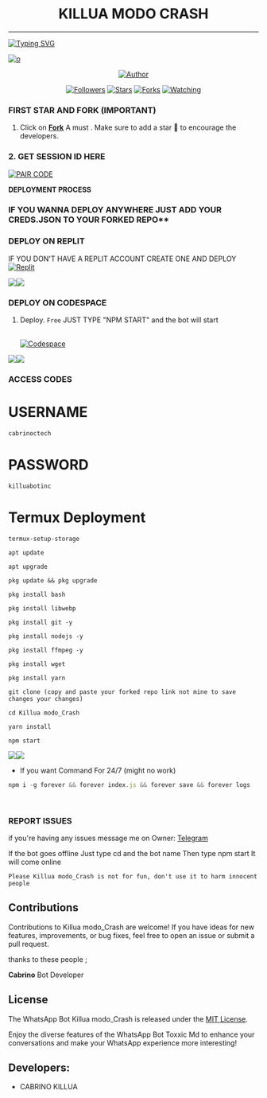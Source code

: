 <h1 align="center"> KILLUA MODO CRASH </h1>
<p align="center">  
  
***
  
<a href="https://git.io/typing-svg"><img src="https://readme-typing-svg.demolab.com?font=Black+Ops+One&size=50&pause=1000&color=1BAFBAFF&center=true&width=910&height=100&lines=THANKS FOR CHOOSING ;KILLUA MODO +CRASH;WHATSAPP+BUG+BOT;CREATED+BY+CABRINO+BOY;RELEASED+15-08-24" alt="Typing SVG" /></a>
  </p>
    <a href="https://ibb.co/th8DJZN"><img src="https://i.ibb.co/th8DJZN/o.jpg" alt="o" border="0"></a>
<p align="center">
<p align="center">
<a href="https://github.com/cabrin21/Killua-modo-crash"><img title="Author" src="https://img.shields.io/badge/KilluamodoCrash?style=for-the-badge&logo=github"></a>
<p align="center">
<a href="https://github.com/cabrin21/followers"><img title="Followers" src="https://img.shields.io/github/followers/cabrin21?color=blue&style=flat-square"></a>
<a href="https://github.com/cabrin21/Killua-modo-crash/stargazers/"><img title="Stars" src="https://img.shields.io/github/stars/cabrin21/Killua-modo-crash-Star?color=red&style=flat-square"></a>
<a href="https://github.com/cabrin21/Killua-modo-crash/network/members"><img title="Forks" src="https://img.shields.io/github/forks/cabrin21/Killua-modo-crash?color=green&style=flat-square"></a>
<a href="https://github.com/cabrin21/Killua-modo-crash/watchers"><img title="Watching" src="https://img.shields.io/github/watchers/cabrin21/Killua-modo-crash?label=Watchers&color=yellow&style=flat-square"></a>

### FIRST STAR AND FORK (IMPORTANT) 

1. Click on **[Fork](https://github.com/cabrin21/Killua-modo-crash/fork)** A must . Make sure to add a star 🌟 to encourage the developers.
### 2. GET SESSION ID HERE 

<a href='https://replit.com/@obidikechikadib/Cabrino-Creds#main.sh' target="_blank"><img alt='PAIR CODE' src='https://img.shields.io/badge/Click here to get your Creds file-blue?style=for-the-badge&logo=opencv&logoColor=white'/></a> 

**DEPLOYMENT PROCESS**
### IF YOU WANNA DEPLOY ANYWHERE JUST ADD YOUR CREDS.JSON TO YOUR FORKED REPO**

### DEPLOY ON REPLIT
IF YOU DON'T HAVE A REPLIT ACCOUNT CREATE ONE AND DEPLOY 
    <br>
    <a href='https://github.com/cabrin21/Killua-modo-crash' target="_blank"><img alt='Replit' src='https://img.shields.io/badge/-Deploy-red?style=for-the-badge&logo=replit&logoColor=white'/></a>

<a><img src='https://i.imgur.com/LyHic3i.gif'/></a><a><img src='https://i.imgur.com/LyHic3i.gif'/></a>
### DEPLOY ON CODESPACE 
1. Deploy. `Free`
JUST TYPE "NPM START" and the bot will start


    <br>
    <a href='https://github.com/codespaces' target="_blank"><img alt='Codespace' src='https://img.shields.io/badge/-Deploy-green?style=for-the-badge&logo=codespace&logoColor=white'/></a>
<a><img src='https://i.imgur.com/LyHic3i.gif'/></a><a><img src='https://i.imgur.com/LyHic3i.gif'/></a>    
### ACCESS CODES
# USERNAME
```
cabrinoctech
```
# PASSWORD
```
killuabotinc
```
# Termux Deployment
```
termux-setup-storage
```
```
apt update
```
```
apt upgrade
```
```
pkg update && pkg upgrade
```
```
pkg install bash
```
```
pkg install libwebp
```
```
pkg install git -y
```
```
pkg install nodejs -y
```
```
pkg install ffmpeg -y 
```
```
pkg install wget
```
```
pkg install yarn
```
```
git clone (copy and paste your forked repo link not mine to save changes your changes) 
```
```
cd Killua modo_Crash
```
```
yarn install
```
```
npm start
```
<a><img src='https://i.imgur.com/LyHic3i.gif'/></a><a><img src='https://i.imgur.com/LyHic3i.gif'/></a>
- If you want Command For 24/7 (might no work) 
```js
npm i -g forever && forever index.js && forever save && forever logs
```
<br>

### REPORT ISSUES

if you're having any issues message me on
Owner: [Telegram](https://t.me/Killua_bot) 

If the bot goes offline 
Just type cd and the bot name 
Then type npm start
It will come online

`Please Killua modo_Crash is not for fun, don't use it to harm innocent people`


## Contributions

Contributions to Killua modo_Crash are welcome! If you have ideas for new features, improvements, or bug fixes, feel free to open an issue or submit a pull request. <br>

   thanks to these people ;

   **Cabrino** Bot Developer <br>


## License

The WhatsApp Bot Killua modo_Crash is released under the [MIT License](https://opensource.org/licenses/MIT).

Enjoy the diverse features of the WhatsApp Bot Toxxic Md to enhance your conversations and make your WhatsApp experience more interesting!

## Developers:

- CABRINO KILLUA 
